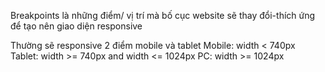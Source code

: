 Breakpoints  là những điểm/ vị trí  mà bố cục website 
sẽ thay đổi-thích ứng để tạo nên giao diện responsive

Thường sẽ responsive 2 điểm mobile và tablet
Mobile: width < 740px
Tablet: width >= 740px  and width <= 1024px
PC: width >= 1024px 